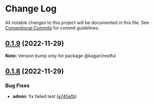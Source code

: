 # Change Log

All notable changes to this project will be documented in this file.
See [Conventional Commits](https://conventionalcommits.org) for commit guidelines.

## [0.1.9](https://github.com/kagari-project/kagari/compare/v0.1.7...v0.1.9) (2022-11-29)

**Note:** Version bump only for package @kagari/restful





## [0.1.8](https://github.com/kagari-project/kagari/compare/v0.1.7...v0.1.8) (2022-11-29)


### Bug Fixes

* **admin:** fix failed test ([a745afb](https://github.com/kagari-project/kagari/commit/a745afb1e4801972944f938528ea975b88d785b3))
